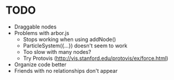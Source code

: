 # TODO

- Draggable nodes
- Problems with arbor.js
  - Stops working when using addNode()
  - ParticleSystem({...}) doesn't seem to work
  - Too slow with many nodes?
  - Try Protovis (http://vis.stanford.edu/protovis/ex/force.html)
- Organize code better
- Friends with no relationships don't appear